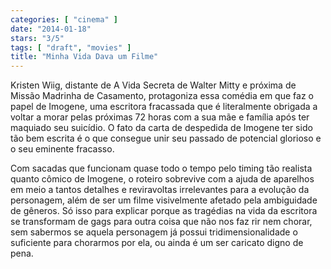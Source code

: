 ```yaml
---
categories: [ "cinema" ]
date: "2014-01-18"
stars: "3/5"
tags: [ "draft", "movies" ]
title: "Minha Vida Dava um Filme"
---
```

Kristen Wiig, distante de A Vida Secreta de Walter Mitty e próxima de
Missão Madrinha de Casamento, protagoniza essa comédia em que faz o
papel de Imogene, uma escritora fracassada que é literalmente obrigada a
voltar a morar pelas próximas 72 horas com a sua mãe e família após
ter maquiado seu suicídio. O fato da carta de despedida de Imogene ter
sido tão bem escrita é o que consegue unir seu passado de potencial
glorioso e o seu eminente fracasso.

Com sacadas que funcionam quase todo o tempo pelo timing tão realista
quanto cômico de Imogene, o roteiro sobrevive com a ajuda de aparelhos em
meio a tantos detalhes e reviravoltas irrelevantes para a evolução da
personagem, além de ser um filme visivelmente afetado pela ambiguidade
de gêneros. Só isso para explicar porque as tragédias na vida da
escritora se transformam de gags para outra coisa que não nos faz rir nem
chorar, sem sabermos se aquela personagem já possui tridimensionalidade
o suficiente para chorarmos por ela, ou ainda é um ser caricato digno
de pena.
